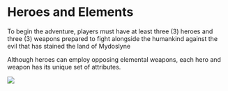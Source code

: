 # Heroes and Elements

To begin the adventure, players must have at least three (3) heroes and three (3) weapons prepared to fight alongside the humankind against the evil that has stained the land of Mydoslyne

Although heroes can employ opposing elemental weapons, each hero and weapon has its unique set of attributes.



![](../../.gitbook/assets/273522564\_470749538011857\_8066609477723809255\_n.png)
